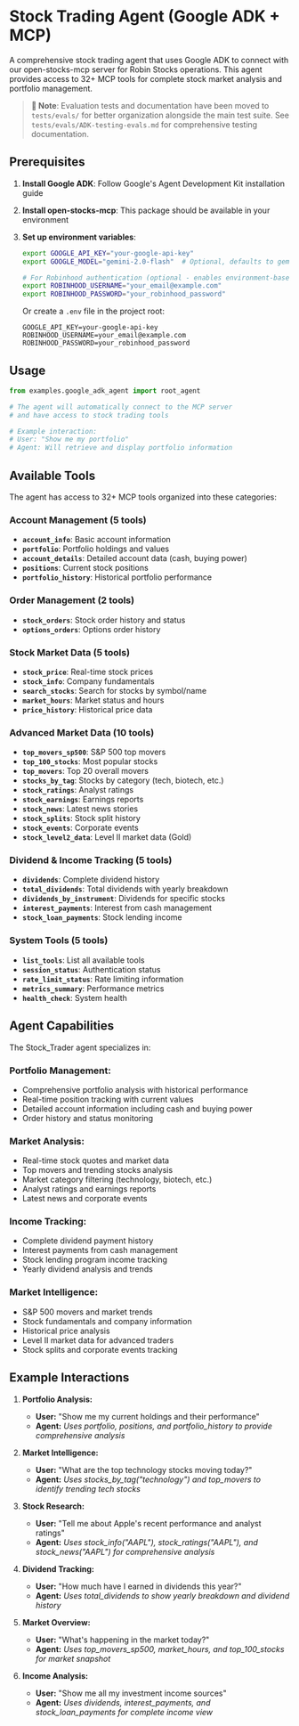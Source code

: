 # Stock Trading Agent (Google ADK + MCP)

A comprehensive stock trading agent that uses Google ADK to connect with our open-stocks-mcp server for Robin Stocks operations. This agent provides access to 32+ MCP tools for complete stock market analysis and portfolio management.

> **📁 Note**: Evaluation tests and documentation have been moved to `tests/evals/` for better organization alongside the main test suite. See `tests/evals/ADK-testing-evals.md` for comprehensive testing documentation.

## Prerequisites

1. **Install Google ADK**: Follow Google's Agent Development Kit installation guide
2. **Install open-stocks-mcp**: This package should be available in your environment
3. **Set up environment variables**:
   ```bash
   export GOOGLE_API_KEY="your-google-api-key"
   export GOOGLE_MODEL="gemini-2.0-flash"  # Optional, defaults to gemini-2.0-flash
   
   # For Robinhood authentication (optional - enables environment-based login)
   export ROBINHOOD_USERNAME="your_email@example.com"
   export ROBINHOOD_PASSWORD="your_robinhood_password"
   ```

   Or create a `.env` file in the project root:
   ```
   GOOGLE_API_KEY=your-google-api-key
   ROBINHOOD_USERNAME=your_email@example.com
   ROBINHOOD_PASSWORD=your_robinhood_password
   ```

## Usage

```python
from examples.google_adk_agent import root_agent

# The agent will automatically connect to the MCP server
# and have access to stock trading tools

# Example interaction:
# User: "Show me my portfolio"
# Agent: Will retrieve and display portfolio information
```

## Available Tools

The agent has access to 32+ MCP tools organized into these categories:

### **Account Management (5 tools)**
- **`account_info`**: Basic account information
- **`portfolio`**: Portfolio holdings and values
- **`account_details`**: Detailed account data (cash, buying power)
- **`positions`**: Current stock positions
- **`portfolio_history`**: Historical portfolio performance

### **Order Management (2 tools)**
- **`stock_orders`**: Stock order history and status
- **`options_orders`**: Options order history

### **Stock Market Data (5 tools)**
- **`stock_price`**: Real-time stock prices
- **`stock_info`**: Company fundamentals
- **`search_stocks`**: Search for stocks by symbol/name
- **`market_hours`**: Market status and hours
- **`price_history`**: Historical price data

### **Advanced Market Data (10 tools)**
- **`top_movers_sp500`**: S&P 500 top movers
- **`top_100_stocks`**: Most popular stocks
- **`top_movers`**: Top 20 overall movers
- **`stocks_by_tag`**: Stocks by category (tech, biotech, etc.)
- **`stock_ratings`**: Analyst ratings
- **`stock_earnings`**: Earnings reports
- **`stock_news`**: Latest news stories
- **`stock_splits`**: Stock split history
- **`stock_events`**: Corporate events
- **`stock_level2_data`**: Level II market data (Gold)

### **Dividend & Income Tracking (5 tools)**
- **`dividends`**: Complete dividend history
- **`total_dividends`**: Total dividends with yearly breakdown
- **`dividends_by_instrument`**: Dividends for specific stocks
- **`interest_payments`**: Interest from cash management
- **`stock_loan_payments`**: Stock lending income

### **System Tools (5 tools)**
- **`list_tools`**: List all available tools
- **`session_status`**: Authentication status
- **`rate_limit_status`**: Rate limiting information
- **`metrics_summary`**: Performance metrics
- **`health_check`**: System health

## Agent Capabilities

The Stock_Trader agent specializes in:

### **Portfolio Management:**
- Comprehensive portfolio analysis with historical performance
- Real-time position tracking with current values
- Detailed account information including cash and buying power
- Order history and status monitoring

### **Market Analysis:**
- Real-time stock quotes and market data
- Top movers and trending stocks analysis
- Market category filtering (technology, biotech, etc.)
- Analyst ratings and earnings reports
- Latest news and corporate events

### **Income Tracking:**
- Complete dividend payment history
- Interest payments from cash management
- Stock lending program income tracking
- Yearly dividend analysis and trends

### **Market Intelligence:**
- S&P 500 movers and market trends
- Stock fundamentals and company information
- Historical price analysis
- Level II market data for advanced traders
- Stock splits and corporate events tracking

## Example Interactions

1. **Portfolio Analysis:**
   - **User:** "Show me my current holdings and their performance"
   - **Agent:** *Uses portfolio, positions, and portfolio_history to provide comprehensive analysis*

2. **Market Intelligence:**
   - **User:** "What are the top technology stocks moving today?"
   - **Agent:** *Uses stocks_by_tag("technology") and top_movers to identify trending tech stocks*

3. **Stock Research:**
   - **User:** "Tell me about Apple's recent performance and analyst ratings"
   - **Agent:** *Uses stock_info("AAPL"), stock_ratings("AAPL"), and stock_news("AAPL") for comprehensive analysis*

4. **Dividend Tracking:**
   - **User:** "How much have I earned in dividends this year?"
   - **Agent:** *Uses total_dividends to show yearly breakdown and dividend history*

5. **Market Overview:**
   - **User:** "What's happening in the market today?"
   - **Agent:** *Uses top_movers_sp500, market_hours, and top_100_stocks for market snapshot*

6. **Income Analysis:**
   - **User:** "Show me all my investment income sources"
   - **Agent:** *Uses dividends, interest_payments, and stock_loan_payments for complete income view*